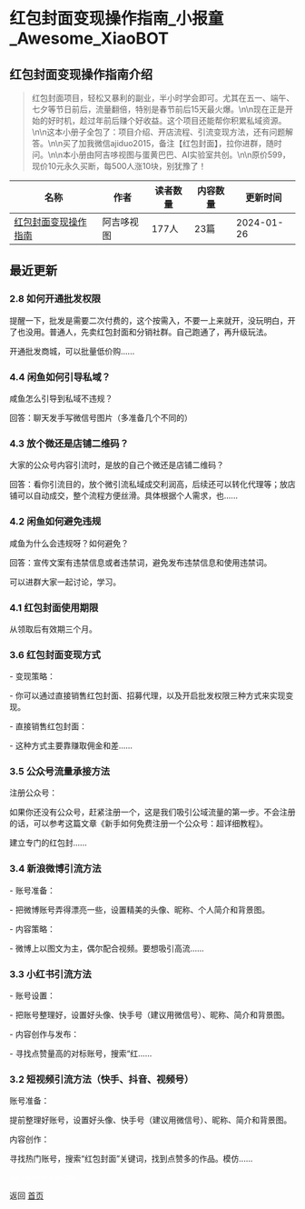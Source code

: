 # 红包封面变现操作指南_小报童_Awesome_XiaoBOT

## 红包封面变现操作指南介绍
> 红包封面项目，轻松又暴利的副业，半小时学会即可。尤其在五一、端午、七夕等节日前后，流量翻倍，特别是春节前后15天最火爆。\n\n现在正是开始的好时机，趁过年前后赚个好收益。这个项目还能帮你积累私域资源。\n\n这本小册子全包了：项目介绍、开店流程、引流变现方法，还有问题解答。\n\n买了加我微信ajiduo2015，备注【红包封面】，拉你进群，随时问。\n\n本小册由阿吉哆视图与蛋黄巴巴、AI实验室共创。\n\n原价599，现价10元永久买断，每500人涨10块，别犹豫了！  
  


|名称|作者|读者数量|内容数量|更新时间|
|---|---|---|---|---|
|[红包封面变现操作指南](https://xiaobot.net/p/ajd666?refer=9c3f1c95-a052-465a-9902-f6d75080262a)|阿吉哆视图|177人|23篇|2024-01-26|

## 最近更新
### 2.8 如何开通批发权限

提醒一下，批发是需要二次付费的，这个按需入，不要一上来就开，没玩明白，开了也没用。普通人，先卖红包封面和分销社群。自己跑通了，再升级玩法。

开通批发商城，可以批量低价购......

### 4.4 闲鱼如何引导私域？

咸鱼怎么引导到私域不违规？

回答：聊天发手写微信号图片（多准备几个不同的）

### 4.3 放个微还是店铺二维码？

大家的公众号内容引流时，是放的自己个微还是店铺二维码？

回答：看你引流目的，放个微引流私域成交利润高，后续还可以转化代理等；放店铺可以自动成交，整个流程方便丝滑。具体根据个人需求，也......

### 4.2 闲鱼如何避免违规

咸鱼为什么会违规呀？如何避免？

回答：宣传文案有违禁信息或者违禁词，避免发布违禁信息和使用违禁词。

可以进群大家一起讨论，学习。

### 4.1 红包封面使用期限

从领取后有效期三个月。

### 3.6 红包封面变现方式

\- 变现策略：

\- 你可以通过直接销售红包封面、招募代理，以及开启批发权限三种方式来实现变现。

\- 直接销售红包封面：

\- 这种方式主要靠赚取佣金和差......

### 3.5 公众号流量承接方法

注册公众号：

如果你还没有公众号，赶紧注册一个，这是我们吸引公域流量的第一步。不会注册的话，可以参考这篇文章《新手如何免费注册一个公众号：超详细教程》。

建立专门的红包封......

### 3.4 新浪微博引流方法

\- 账号准备：

\- 把微博账号弄得漂亮一些，设置精美的头像、昵称、个人简介和背景图。

\- 内容策略：

\- 微博上以图文为主，偶尔配合视频。要想吸引高流......

### 3.3 小红书引流方法

\- 账号设置：

\- 把账号整理好，设置好头像、快手号（建议用微信号）、昵称、简介和背景图。

\- 内容创作与发布：

\- 寻找点赞量高的对标账号，搜索“红......

### 3.2 短视频引流方法（快手、抖音、视频号）

账号准备：

提前整理好账号，设置好头像、快手号（建议用微信号）、昵称、简介和背景图。

内容创作：

寻找热门账号，搜索“红包封面”关键词，找到点赞多的作品。模仿......


<a href="https://github.com/Reno9527/awesome-xiaobot" style="color: white; text-decoration: none;">awesome-xiaobot</a>

返回 [首页](../README.md)
